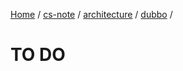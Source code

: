 [Home](https://mengxianbin.github.io) /
[cs-note](https://mengxianbin.github.io/cs-note) /
[architecture](https://mengxianbin.github.io/cs-note/content/architecture) /
[dubbo](https://mengxianbin.github.io/cs-note/content/architecture/dubbo) /

# TO DO

